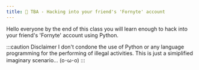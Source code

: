 ```yaml
---
title: 👾 TBA - Hacking into your friend's 'Fornyte' account
---
```


Hello everyone by the end of this class you will learn enough to hack into your
friend's 'Fornyte' account using Python.

:::caution Disclaimer
I don't condone the use of Python or any language programming for the performing
of illegal activities. This is just a simiplified imaginary scenario... (o･ω･o)
:::


